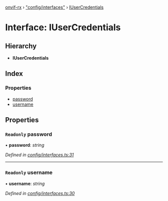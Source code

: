 [onvif-rx](../README.md) › ["config/interfaces"](../modules/_config_interfaces_.md) › [IUserCredentials](_config_interfaces_.iusercredentials.md)

# Interface: IUserCredentials

## Hierarchy

* **IUserCredentials**

## Index

### Properties

* [password](_config_interfaces_.iusercredentials.md#readonly-password)
* [username](_config_interfaces_.iusercredentials.md#readonly-username)

## Properties

### `Readonly` password

• **password**: *string*

*Defined in [config/interfaces.ts:31](https://github.com/patrickmichalina/onvif-rx/blob/3e9b152/src/config/interfaces.ts#L31)*

___

### `Readonly` username

• **username**: *string*

*Defined in [config/interfaces.ts:30](https://github.com/patrickmichalina/onvif-rx/blob/3e9b152/src/config/interfaces.ts#L30)*
